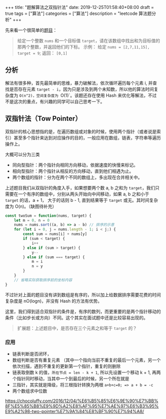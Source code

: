 +++
title: "题解算法之双指针法"
date: 2019-12-25T01:58:40+08:00
draft = true
tags = ["算法"]
categories = ["算法"]
description = "leetcode 算法题分析"
+++

先来看一个很简单的[题目](https://leetcode.com/problems/two-sum/)： 

> 给定一个整数 `nums` 和一个目标值 `target`，请在该数组中找出和为目标值的那两个整数，并返回他们的下标。
> 示例： 给定 `nums = [2,7,11,15], target = 9`; 
> 返回： `[0,1]` 

## 分析
解法有很多种，首先最简单的思维，暴力破解法，依次循环遍历每个元素 i, 并查找是否存在元素 `target - i`，因为只是涉及到两个未知数，所以他的算法时间复杂度为 `O(n^2)，空间复杂度为 `O(1)`。该题还存在使用 Hash 来优化等解法，不过不是这次的重点，有兴趣的同学可以自己思考一下。 

## 双指针法（Tow Pointer）
双指针的核心思想指的是，在遍历数组或对象的时候，使用两个指针（或者说是索引）甚至多个指针来达到对应操作的目的，一般应用在数组，链表，字符串等遍历操作上。

大概可以分为三类
* 同向型指针：两个指针向相同方向移动，依据速度的快慢来标记。
* 相向型指针：两个指针从相反的方向移动，直到他们相遇为止。
* 两个数组的指针：分为在两个不同的数组上，多出现在合并相关中。

上述题目我们从双指针的角度入手，如果想要两个数 a, b 之和为 `target`，我们只需要在一个有序的数组中，分别从两头开始向中间移动，如果 a, b 之和小于 `target` 的话，a + 1， 大于的话则 b - 1, 直到结果等于 `target` 或无。其时间复杂度为 O(n)。（缺图待补充）

```javascript
const twoSum = function(nums, target) {
	let m = 0, n = 0
	nums = nums.sort((a, b) => a - b) // 排序的示意
	for (let i = 0, j = nums.length - 1; i < j;) {
		const sum = nums[i] + nums[y]
		if (sum < target) {
			i++
		} else if (sum > target) {
			y--
		} else if (sum === target) {
			m = i
			n = y
		}
	}
	// 省略实际获取排序前的坐标内容
}
```

不过针对上面的题目没有讲到数组是有序的，所以加上给数据排序需要花费的时间复杂度是 nO(logn)，并没有 Hash 的方法有优势。


这里，我们得到适合双指针的条件是，有序的数列，而更重要的是两个指针移动的条件（比如步长或方向）不同。这个其实在面试题中还是比较容易出现的。

> 扩展题：上述题目中，是否存在三个元素之和等于 `target` 的？ 

### 应用
* 链表判断是否闭环，
* 数组判断是否有重复元素 （其中一个指向当前不重复的最后一个元素，另一个依次扫描，遇到不重复的更新第一个指针，重复的则删除
* 链表取倒数 k 的值，`所在节点 = len - k + 1`, 所以先设置一个移动 k + 1, 再两个指针同时移动，当其中一个到最后的时候，另一个所在就是
* 三指针，其实就是降级，将三根指针转换为两根 `a+b+c=0; => a + b = -c`
* 两个数组求中位数 



https://chocoluffy.com/2016/12/04/%E6%B5%85%E6%9E%90%E7%BB%8F%E5%85%B8%E9%9D%A2%E8%AF%95%E7%AE%97%E6%B3%95%E9%A2%98-two-pointer%E7%9A%84%E8%BF%90%E7%94%A8/